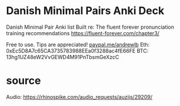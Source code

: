 # Danish Minimal Pairs Anki Deck
Danish Minimal Pair Anki list
Built re: The fluent forever pronunciation training recommendations
https://fluent-forever.com/chapter3/

Free to use.
Tips are appreciated! 
[paypal.me/andrewlb](https://www.paypal.me/andrewlb)
Eth: 0xEc5D8A7c65CA3735783988EEa0f3288ac4fE66FE
BTC: 13hg1UZ48eW2VvGEWD4M91PnTbsmGeXzcC

# source
Audio: https://rhinospike.com/audio_requests/auzijs/29209/
